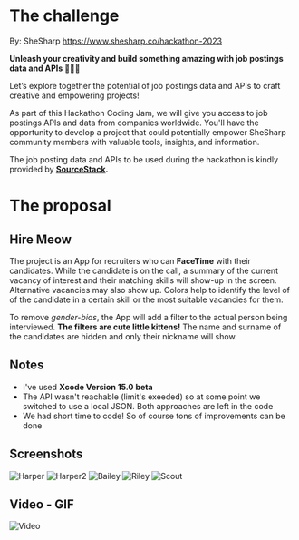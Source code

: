 # The challenge
By: SheSharp https://www.shesharp.co/hackathon-2023 

**Unleash your creativity and build something amazing with job postings data and APIs 👩‍💻✨**

Let’s explore together the potential of job postings data and APIs to craft creative and empowering projects!

As part of this Hackathon Coding Jam, we will give you access to job postings APIs and data from companies worldwide. You'll have the opportunity to develop a project that could potentially empower SheSharp community members with valuable tools, insights, and information.

The job posting data and APIs to be used during the hackathon is kindly provided by **[SourceStack](https://sourcestack.co/).**

# The proposal
## Hire Meow

The project is an App for recruiters who can **FaceTime** with their candidates. While the candidate is on the call, a summary of the current vacancy of interest and their matching skills will show-up in the screen. Alternative vacancies may also show up. Colors help to identify the level of of the candidate in a certain skill or the most suitable vacancies for them.

To remove *gender-bias*, the App will add a filter to the actual person being interviewed. **The filters are cute little kittens!** The name and surname of the candidates are hidden and only their nickname will show.

## Notes
- I've used **Xcode Version 15.0 beta**
- The API wasn't reachable (limit's exeeded) so at some point we switched to use a local JSON. Both approaches are left in the code
- We had short time to code! So of course tons of improvements can be done

## Screenshots
![Harper](demo/s_Harper.png)
![Harper2](demo/s_Harper_3.png)
![Bailey](demo/s_Bailey.png)
![Riley](demo/s_Riley.png)
![Scout](demo/s_Scout.png)


## Video - GIF
![Video](demo/final_video.gif)